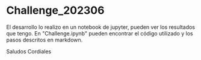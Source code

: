 # Challenge_202306

El desarrollo lo realizo en un notebook de jupyter, pueden ver los resultados que tengo.
En "Challenge.ipynb" pueden encontrar el código utilizado y los pasos descritos en markdown. 

Saludos Cordiales 
